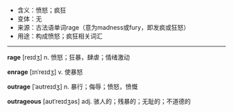- <span class="definition">含义：愤怒；疯狂</span>
- <span class="definition">变体：无</span>
- <span class="definition">来源：古法语单词rage（意为madness或fury，即发疯或狂怒）</span>
- <span class="definition">用途：构成愤怒；疯狂相关词汇</span>

---

<span class="vocabulary">**rage**</span> [reɪdʒ] n. 愤怒；狂暴，肆虐；情绪激动

<span class="vocabulary">**enrage**</span> [ɪnˈreɪdʒ] v. 使暴怒

<span class="vocabulary">**outrage**</span> [ˈaʊtreɪdʒ] n. 暴行；侮辱；愤怒，愤慨

<span class="vocabulary">**outrageous**</span> [aʊtˈreɪdʒəs] adj. 骇人的；残暴的；无耻的；不道德的

